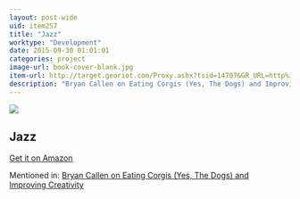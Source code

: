 ```yaml
---
layout: post-wide
uid: item257
title: "Jazz"
worktype: "Development"
date: 2015-09-30 01:01:01
categories: project
image-url: book-cover-blank.jpg
item-url: http://target.georiot.com/Proxy.ashx?tsid=14707&GR_URL=http%3A%2F%2Fwww.amazon.com%2FJazz-A-Film-Ken-Burns%2Fdp%2FB00004XQOU%2F
description: "Bryan Callen on Eating Corgis (Yes, The Dogs) and Improving Creativity"
---
```

<a href="http://target.georiot.com/Proxy.ashx?tsid=14707&GR_URL=http%3A%2F%2Fwww.amazon.com%2FJazz-A-Film-Ken-Burns%2Fdp%2FB00004XQOU%2F" target="blank"><img src="../../../../img/thumbs/book-cover-blank.jpg" class="prod-img"></a>
<h2>Jazz</h2>
<p><a href="http://target.georiot.com/Proxy.ashx?tsid=14707&GR_URL=http%3A%2F%2Fwww.amazon.com%2FJazz-A-Film-Ken-Burns%2Fdp%2FB00004XQOU%2F" target="blank">Get it on Amazon</a><p>
<p>Mentioned in: <a href="http://fourhourworkweek.com/2014/12/01/bryan-callen/" target="blank">Bryan Callen on Eating Corgis (Yes, The Dogs) and Improving Creativity</a></p>
